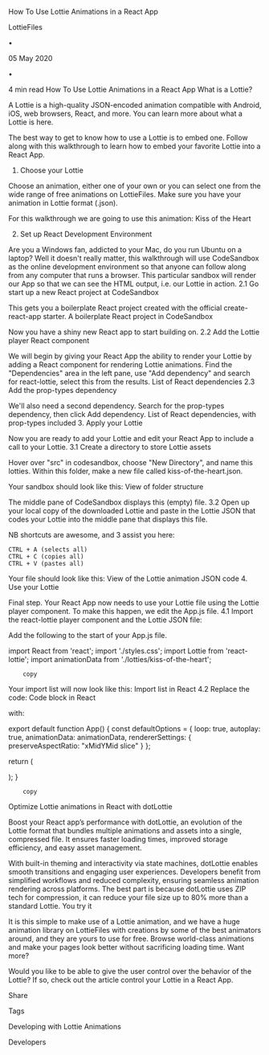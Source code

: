 How To Use Lottie Animations in a React App

LottieFiles

•

05 May 2020

•

4 min read
How To Use Lottie Animations in a React App
What is a Lottie?

A Lottie is a high-quality JSON-encoded animation compatible with Android, iOS, web browsers, React, and more. You can learn more about what a Lottie is here.

The best way to get to know how to use a Lottie is to embed one. Follow along with this walkthrough to learn how to embed your favorite Lottie into a React App.

1. Choose your Lottie

Choose an animation, either one of your own or you can select one from the wide range of free animations on LottieFiles. Make sure you have your animation in Lottie format (.json).

For this walkthrough we are going to use this animation:
Kiss of the Heart

2. Set up React Development Environment

Are you a Windows fan, addicted to your Mac, do you run Ubuntu on a laptop? Well it doesn't really matter, this walkthrough will use CodeSandbox as the online development environment so that anyone can follow along from any computer that runs a browser. This particular sandbox will render our App so that we can see the HTML output, i.e. our Lottie in action.
2.1 Go start up a new React project at CodeSandbox

This gets you a boilerplate React project created with the official create-react-app starter.
A boilerplate React project in CodeSandbox

Now you have a shiny new React app to start building on.
2.2 Add the Lottie player React component

We will begin by giving your React App the ability to render your Lottie by adding a React component for rendering Lottie animations. Find the "Dependencies" area in the left pane, use "Add dependency" and search for react-lottie, select this from the results.
List of React dependencies
2.3 Add the prop-types dependency

We'll also need a second dependency. Search for the prop-types dependency, then click Add dependency.
List of React dependencies, with prop-types included 3. Apply your Lottie

Now you are ready to add your Lottie and edit your React App to include a call to your Lottie.
3.1 Create a directory to store Lottie assets

Hover over "src" in codesandbox, choose "New Directory", and name this lotties. Within this folder, make a new file called kiss-of-the-heart.json.

Your sandbox should look like this:
View of folder structure

The middle pane of CodeSandbox displays this (empty) file.
3.2 Open up your local copy of the downloaded Lottie and paste in the Lottie JSON that codes your Lottie into the middle pane that displays this file.

NB shortcuts are awesome, and 3 assist you here:

    CTRL + A (selects all)
    CTRL + C (copies all)
    CTRL + V (pastes all)

Your file should look like this:
View of the Lottie animation JSON code 4. Use your Lottie

Final step. Your React App now needs to use your Lottie file using the Lottie player component. To make this happen, we edit the App.js file.
4.1 Import the react-lottie player component and the Lottie JSON file:

Add the following to the start of your App.js file.

import React from 'react';
import './styles.css';
import Lottie from 'react-lottie';
import animationData from './lotties/kiss-of-the-heart';

        copy

Your import list will now look like this:
Import list in React
4.2 Replace the code:
Code block in React

with:

export default function App() {
const defaultOptions = {
loop: true,
autoplay: true,
animationData: animationData,
rendererSettings: {
preserveAspectRatio: "xMidYMid slice"
}
};

return (
<div>
<Lottie 
	    options={defaultOptions}
        height={400}
        width={400}
      />
</div>
);
}

        copy

Optimize Lottie animations in React with dotLottie

Boost your React app’s performance with dotLottie, an evolution of the Lottie format that bundles multiple animations and assets into a single, compressed file. It ensures faster loading times, improved storage efficiency, and easy asset management.

With built-in theming and interactivity via state machines, dotLottie enables smooth transitions and engaging user experiences. Developers benefit from simplified workflows and reduced complexity, ensuring seamless animation rendering across platforms. The best part is because dotLottie uses ZIP tech for compression, it can reduce your file size up to 80% more than a standard Lottie.
You try it

It is this simple to make use of a Lottie animation, and we have a huge animation library on LottieFiles with creations by some of the best animators around, and they are yours to use for free. Browse world-class animations and make your pages look better without sacrificing loading time.
Want more?

Would you like to be able to give the user control over the behavior of the Lottie? If so, check out the article control your Lottie in a React App.

Share

Tags

Developing with Lottie Animations

Developers
